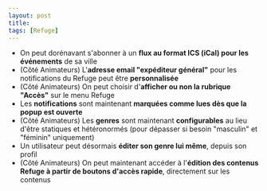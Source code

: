 ```yaml
---
layout: post
title:
tags: [Refuge]
---
```


- On peut dorénavant s'abonner à un **flux au format ICS (iCal) pour les événements** de sa ville
- (Côté Animateurs) L'**adresse email "expéditeur général"** pour les notifications du Refuge peut être **personnalisée**
- (Côté Animateurs) On peut choisir d'**afficher ou non la rubrique "Accès"** sur le menu Refuge
- Les **notifications** sont maintenant **marquées comme lues dès que la popup est ouverte**
- (Côté Animateurs) Les **genres** sont maintenant **configurables** au lieu d'être statiques et hétéronormés (pour dépasser si besoin "masculin" et "féminin" uniquement)
- Un utilisateur peut désormais **éditer son genre lui même**, depuis son profil
- (Côté Animateurs) On peut maintenant accéder à l'**édition des contenus Refuge à partir de boutons d'accès rapide**, directement sur les contenus
